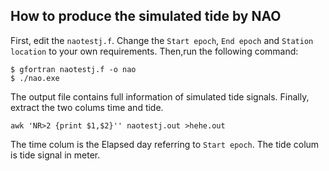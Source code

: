 ## How to produce the simulated tide by NAO

First, edit the `naotestj.f`. Change the `Start epoch`, `End epoch` and `Station location` to your own requirements.
Then,run the following command:
```
$ gfortran naotestj.f -o nao
$ ./nao.exe
```

The output file contains full information of simulated tide signals.
Finally, extract the two colums time and tide.
```
awk 'NR>2 {print $1,$2}'' naotestj.out >hehe.out
```

The time colum  is the Elapsed day referring to `Start epoch`. The tide colum is tide signal in meter.
